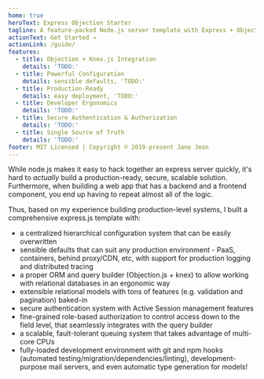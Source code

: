```yaml
---
home: true
heroText: Express Objection Starter
tagline: A feature-packed Node.js server template with Express + Objection integration built-in
actionText: Get Started →
actionLink: /guide/
features:
  - title: Objection + Knex.js Integration
    details: 'TODO:'
  - title: Powerful Configuration
    details: sensible defaults, 'TODO:'
  - title: Production-Ready
    details: easy deployment, 'TODO:'
  - title: Developer Ergonomics
    details: 'TODO:'
  - title: Secure Authentication & Authorization
    details: 'TODO:'
  - title: Single Source of Truth
    details: 'TODO:'
footer: MIT Licensed | Copyright © 2019-present Jane Jeon
---
```


While node.js makes it easy to hack together an express server quickly, it's hard to _actually_ build a production-ready, secure, scalable solution. Furthermore, when building a web app that has a backend and a frontend component, you end up having to repeat almost all of the logic.

Thus, based on my experience building production-level systems, I built a comprehensive express.js template with:

- a centralized hierarchical configuration system that can be easily overwritten
- sensible defaults that can suit any production environment - PaaS, containers, behind proxy/CDN, etc, with support for production logging and distributed tracing
- a proper ORM and query builder (Objection.js + knex) to allow working with relational databases in an ergonomic way
- extensible relational models with tons of features (e.g. validation and pagination) baked-in
- secure authentication system with Active Session management features
- fine-grained role-based authorization to control access down to the field level, that seamlessly integrates with the query builder
- a scalable, fault-tolerant queuing system that takes advantage of multi-core CPUs
- fully-loaded development environment with git and npm hooks (automated testing/migration/dependencies/linting), development-purpose mail servers, and even automatic type generation for models!
